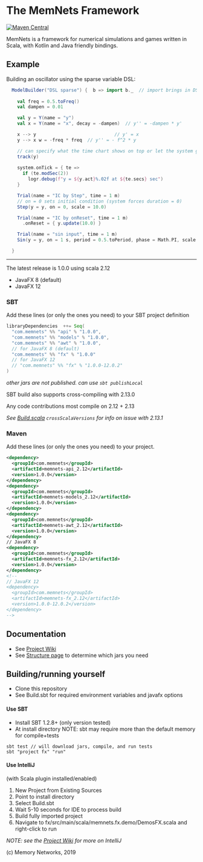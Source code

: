 # The MemNets Framework

 [![Maven Central](https://maven-badges.herokuapp.com/maven-central/com.memnets/memnets-api_2.12/badge.svg)](https://maven-badges.herokuapp.com/maven-central/org.scalafx/scalafx_2.11)
  
MemNets is a framework for numerical simulations and games written in Scala, with Kotlin and Java friendly bindings. 

## Example 

Building an oscillator using the sparse variable DSL:

```scala
  ModelBuilder("DSL sparse") {  b => import b._  // import brings in DSL implicits... 
	
    val freq = 0.5.toFreq()
    val dampen = 0.01

    val y = Y(name = "y")
    val x = Y(name = "x", decay = -dampen)  // y'' = -dampen * y'

    x --> y                             // y' = x
    y --> x w = -freq * freq  // y'' = - f^2 * y

    // can specify what the time chart shows on top or let the system guess
    track(y)
    
    system.onTick = { te =>
      if (te.modSec(2))
        logr.debug(f"y = ${y.act}%.02f at ${te.secs} sec")
    }

    Trial(name = "IC by Step", time = 1 m)
    // on = 0 sets initial condition (system forces duration = 0)
    Step(y = y, on = 0, scale = 10.0)

    Trial(name = "IC by onReset", time = 1 m)
      .onReset = { y.update(10.0) }

    Trial(name = "sin input", time = 1 m)
    Sin(y = y, on = 1 s, period = 0.5.toPeriod, phase = Math.PI, scale = 0.5)

  }
```
------------

The latest release is 1.0.0 using scala 2.12
   * JavaFX 8 (default)  
   * JavaFX 12 
   
### SBT

Add these lines (or only the ones you need) to your SBT project definition 
```scala
libraryDependencies  ++= Seq(
  "com.memnets" %% "api" % "1.0.0",
  "com.memnets" %% "models" % "1.0.0",
  "com.memnets" %% "awt" % "1.0.0",
  // for JavaFX 8 (default)
  "com.memnets" %% "fx" % "1.0.0"
  // for JavaFX 12
  // "com.memnets" %% "fx" % "1.0.0-12.0.2"
)
```
*other jars are not published.  can use `sbt publishLocal`*

SBT build also supports cross-compiling with 2.13.0  

Any code contributions most compile on 2.12 + 2.13   

*See [Build.scala](https://github.com/MemoryNetworks/memnets/blob/master/project/Build.scala) `crossScalaVersions` for info on issue with 2.13.1*


### Maven

Add these lines (or only the ones you need) to your project. 

```xml
<dependency>
  <groupId>com.memnets</groupId>
  <artifactId>memnets-api_2.12</artifactId>
  <version>1.0.0</version>
</dependency>
<dependency>
  <groupId>com.memnets</groupId>
  <artifactId>memnets-models_2.12</artifactId>
  <version>1.0.0</version>
</dependency>
<dependency>
  <groupId>com.memnets</groupId>
  <artifactId>memnets-awt_2.12</artifactId>
  <version>1.0.0</version>
</dependency>           
// JavaFX 8
<dependency>
  <groupId>com.memnets</groupId>
  <artifactId>memnets-fx_2.12</artifactId>
  <version>1.0.0</version>
</dependency>  
<!--
// JavaFX 12   
<dependency>
  <groupId>com.memnets</groupId>
  <artifactId>memnets-fx_2.12</artifactId>
  <version>1.0.0-12.0.2</version>
</dependency>
-->    

```

## Documentation

*  See [Project Wiki](https://github.com/MemoryNetworks/memnets/wiki)
*  See [Structure page](https://github.com/MemoryNetworks/memnets/wiki/Project-Structure) to determine which jars you need

## Building/running yourself

- Clone this repository
- See Build.sbt for required environment variables and javafx options

#### Use SBT

- Install SBT 1.2.8+ (only version tested)
- At install directory
 NOTE: sbt may require more than the default memory for compile+tests


```sbtshell
sbt test // will download jars, compile, and run tests
sbt "project fx" "run"
```

#### Use IntelliJ

(with Scala plugin installed/enabled)
1. New Project from Existing Sources
2. Point to install directory
3. Select Build.sbt
4. Wait 5-10 seconds for IDE to process build
5. Build fully imported project
6. Navigate to fx/src/main/scala/memnets.fx.demo/DemosFX.scala and right-click to run 

*NOTE: see the [Project Wiki](https://github.com/MemoryNetworks/memnets/wiki) for more on  IntelliJ* 

(c) Memory Networks, 2019
